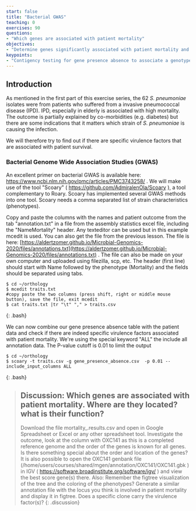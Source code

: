 ```yaml
---
start: false
title: "Bacterial GWAS"
teaching: 0
exercises: 90
questions:
- "Which genes are associated with patient mortality"
objectives:
- "Determine genes significantly associated with patient mortality and speculate why"
keypoints:
- "Contigency testing for gene presence absence to associate a genotype with a phenotype, similar to GWAS in clinical genetics is possible with bacterial genomes"
---
```


## Introduction

As mentioned in the first part of this exercise series, the 62 *S. pneumoniae* isolates were from patients who suffered from a invasive pneumococcal disease (IPD). IPD, especially in elderly is associated with high mortality. The outcome is partially explained by co-morbidities (e.g. diabetes) but there are some indications that it matters which strain of *S. pneumoniae* is causing the infection. 

We will therefore try to find out if there are specific virulence factors that are associated with patient survival. 

### Bacterial Genome Wide Association Studies (GWAS)

An excellent primer on bacterial GWAS is available here: https://www.ncbi.nlm.nih.gov/pmc/articles/PMC3743258/ . We will make use of the tool "Scoary" ( https://github.com/AdmiralenOla/Scoary ), a tool complementary to Roary. Scoary has implemented several GWAS methods into one tool. Scoary needs a comma separated list of strain characteristics (phenotypes). 

Copy and paste the columns with the names and patient outcome from the tab "annotation.txt" in a file from the assembly statistics excel file, including the "Name<tab>Mortality" header. Any texteditor can be used but in this example mcedit is used. You can also get the file from the previous lesson. The file is here: [https://aldertzomer.github.io/Microbial-Genomics-2020/files/annotations.txt](https://aldertzomer.github.io/Microbial-Genomics-2020/files/annotations.txt) . The file can also be made on your own computer and uploaded using filezilla, scp, etc. The header (first line) should start with Name followed by the phenotype (Mortality) and the fields should be separated using tabs. 

~~~
$ cd ~/orthology
$ mcedit traits.txt
#copy paste the two columns (press shift, right or middle mouse button), save the file, exit mcedit
$ cat traits.txt |tr "\t" "," > traits.csv
~~~
{: .bash}

We can now combine our gene presence absence table with the patient data and check if there are indeed specific virulence factors associated with patient mortality. We're using the special keyword "ALL" the include all annotation data. The P-value cutoff is 0.01 to limit the output

~~~
$ cd ~/orthology
$ scoary -t traits.csv -g gene_presence_absence.csv  -p 0.01 --include_input_columns ALL
~~~
{: .bash}


> ## Discussion: Which genes are associated with patient mortality. Where are they located? what is their function?
> Download the file mortality_<date>.results.csv and open in Google Spreadsheet or Excel or any other spreadsheet tool. Investigate the outcome, look at the column with OXC141 as this is a completed reference genome and the order of the genes is known for all genes. Is there something special about the order and location of the genes? It is also possible to open the OXC141 genbank file  (/home/users/courses/shared/mgen/annotation/OXC141/OXC141.gbk ) in IGV ( https://software.broadinstitute.org/software/igv/ ) and view the best score gene(s) there. Also: Remember the figtree visualization of the tree and the coloring of the phenotypes? Generate a similar annotation file with the locus you think is involved in patient mortality and display it in figtree. Does a specific clone carry the virulence factor(s)? 
{: .discussion}

